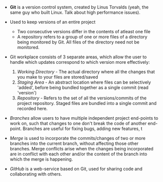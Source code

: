 - **Git** is a version control system, created by Linus Torvalds (yeah, the same guy who built Linux. Talk about high performance issues).

- Used to keep versions of an entire project
	- Two consecutive versions differ in the contents of atleast one file
	- A repository refers to a group of one or more files of a directory being monitored by Git. All files of the directory need not be monitored.

- Git workplace consists of 3 separate areas, which allow the user to handle which updates correspond to which version more effectively:
	1. _Working Directory_ - The actual directory where all the changes that you make to your files are stored/saved
	1. _Staging Area_ - An abstract location where files can be selectively 'added', before being bundled together as a single commit (read 'version')
	1. _Repository_ - Refers to the set of all the versions/commits of the project repository. Staged files are bundled into a single commit and recorded here.

- _Branches_ allow users to have multiple independent project end-points to work on, such that changes to one don't break the code of another end-point. Branches are useful for fixing bugs, adding new features, t

- _Merge_ is used to incorporate the commits/changes of two or more branches into the current branch, without affecting those other branches. Merge conflicts arise when the changes being incorporated are in conflict with each other and/or the content of the branch into which the merge is happening.

- _GitHub_ is a web-service based on Git, used for sharing code and collaborating with others.